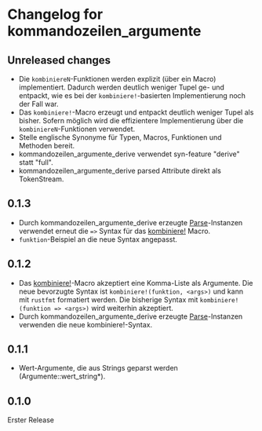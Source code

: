 # Changelog for kommandozeilen_argumente

## Unreleased changes

- Die `kombiniereN`-Funktionen werden explizit (über ein Macro) implementiert.
    Dadurch werden deutlich weniger Tupel ge- und entpackt,
    wie es bei der `kombiniere!`-basierten Implementierung noch der Fall war.
- Das `kombiniere!`-Macro erzeugt und entpackt deutlich weniger Tupel als bisher.
    Sofern möglich wird die effizientere Implementierung über die `kombiniereN`-Funktionen verwendet.
- Stelle englische Synonyme für Typen, Macros, Funktionen und Methoden bereit.
- kommandozeilen_argumente_derive verwendet syn-feature "derive" statt "full".
- kommandozeilen_argumente_derive parsed Attribute direkt als TokenStream.

## 0.1.3

- Durch kommandozeilen_argumente_derive erzeugte [Parse](https://docs.rs/kommandozeilen_argumente/latest/kommandozeilen_argumente/trait.Parse.html)-Instanzen
    verwendet erneut die `=>` Syntax für das [kombiniere!](https://docs.rs/kommandozeilen_argumente/latest/kommandozeilen_argumente/macro.kombiniere.html) Macro.
- `funktion`-Beispiel an die neue Syntax angepasst.

## 0.1.2

- Das [kombiniere!](https://docs.rs/kommandozeilen_argumente/latest/kommandozeilen_argumente/macro.kombiniere.html)-Macro
    akzeptiert eine Komma-Liste als Argumente.
    Die neue bevorzugte Syntax ist `kombiniere!(funktion, <args>)`
    und kann mit `rustfmt` formatiert werden.
    Die bisherige Syntax mit `kombiniere!(funktion => <args>)` wird weiterhin akzeptiert.
- Durch kommandozeilen_argumente_derive erzeugte [Parse](https://docs.rs/kommandozeilen_argumente/latest/kommandozeilen_argumente/trait.Parse.html)-Instanzen
    verwenden die neue kombiniere!-Syntax.

## 0.1.1

- Wert-Argumente, die aus Strings geparst werden (Argumente::wert_string*).

## 0.1.0

Erster Release
